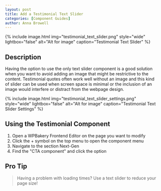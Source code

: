 ```yaml
---
layout: post
title: Add a Testimonial Text Slider
categories: [Component Guides]
author: Anna Browell
---
```

{% include image.html img="testimonial_text_slider.png" style="wide" lightbox="false" alt="Alt for image" caption="Testimonial Text Slider" %}


## Description

Having the option to use the only text slider component is a good solution when you want to avoid adding an image that might be restrictive to the content. Testimonial quotes often work well without an image and this kind of slider can be used when screen space is minimal or the inclusion of an image would interfere or distract from the webpage design.

{% include image.html img="testimonial_text_slider_settings.png" style="wide" lightbox="false" alt="Alt for image" caption="Testimonial Text Slider Settings" %}


## Using the Testimonial Component


1. Open a WPBakery Frontend Editor on the page you want to modify
2. Click the + symbol on the top menu to open the component menu
3. Navigate to the section Next-Gen
4. Find the "CTA component" and click the option


## Pro Tip
> Having a problem with loading times? Use a text slider to reduce your page size!

